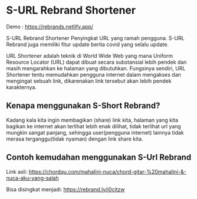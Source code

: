 # S-URL Rebrand Shortener
Demo : https://rebrands.netlify.app/

S-URL Rebrand Shortener Penyingkat URL yang ramah pengguna. S-URL Rebrand juga memiliki fitur update berita covid yang selalu update.

URL Shortener adalah teknik di World Wide Web yang mana Uniform Resource Locator (URL) dapat dibuat secara substansial lebih
pendek dan masih mengarahkan ke halaman yang dibutuhkan. Fungsinya sendiri, URL Shortener tentu memudahkan pengguna internet dalam mengakses 
dan mengingat sebuah link, dikarenakan link tersebut akan lebih pendek karakternya.


## Kenapa menggunakan S-Short Rebrand?
Kadang kala kita ingin membagikan (share) link kita, halaman yang kita bagikan ke internet akan terlihat lebih enak dilihat, tidak terlihat url yang mungkin sangat panjang, sehingga user(pengguna internet) lainnya tidak merasa terganggu(tidak nyaman) dengan link share kita.

## Contoh kemudahan menggunakan S-Url Rebrand
Link asli:
https://chordqu.com/mahalini-nuca/chord-gitar-%20mahalini-&-nuca-aku-yang-salah

Bisa disingkat menjadi:
https://rebrand.ly/i0citzw

